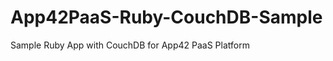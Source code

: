 App42PaaS-Ruby-CouchDB-Sample
=============================

Sample Ruby App with CouchDB for App42 PaaS Platform
